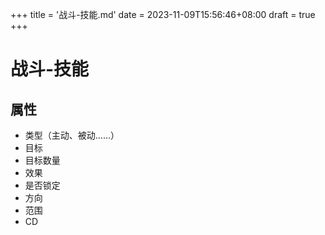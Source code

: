 +++
title = '战斗-技能.md'
date = 2023-11-09T15:56:46+08:00
draft = true
+++

# 战斗-技能

## 属性

- 类型（主动、被动……）
- 目标
- 目标数量
- 效果
- 是否锁定
- 方向
- 范围
- CD



